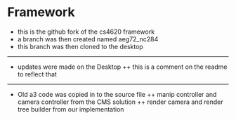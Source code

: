 # Framework

+ this is the github fork of the cs4620 framework
+ a branch was then created named aeg72_nc284
+ this branch was then cloned to the desktop

------------------

+ updates were made on the Desktop
++ this is a comment on the readme to reflect that

------------------

+ Old a3 code was copied in to the source file
++ manip controller and camera controller from the CMS solution
++ render camera and render tree builder from our implementation